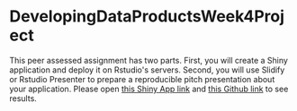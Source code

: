 # DevelopingDataProductsWeek4Project
This peer assessed assignment has two parts. First, you will create a Shiny application and deploy it on Rstudio's servers. Second, you will use Slidify or Rstudio Presenter to prepare a reproducible pitch presentation about your application. Please open [this Shiny App link](https://rufat20.shinyapps.io/language/) and [this Github link](http://rufat20.github.io/DevelopingDataProductsWeek4Project) to see results.
